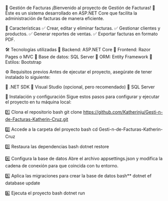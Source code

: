 📄 Gestión de Facturas
¡Bienvenido al proyecto de Gestión de Facturas! 🚀 Este es un sistema desarrollado en ASP.NET Core que facilita la administración de facturas de manera eficiente.

📌 Características
✅ Crear, editar y eliminar facturas.
✅ Gestionar clientes y productos.
✅ Generar reportes de ventas.
✅ Exportar facturas en formato PDF.

🛠 Tecnologías utilizadas
🔹 Backend: ASP.NET Core
🔹 Frontend: Razor Pages o MVC
🔹 Base de datos: SQL Server
🔹 ORM: Entity Framework
🔹 Estilos: Bootstrap

⚙️ Requisitos previos
Antes de ejecutar el proyecto, asegúrate de tener instalado lo siguiente:

🔹 .NET SDK
🔹 Visual Studio (opcional, pero recomendado)
🔹 SQL Server

🚀 Instalación y configuración
Sigue estos pasos para configurar y ejecutar el proyecto en tu máquina local:

1️⃣ Clona el repositorio
bash
git clone https://github.com/Katherinju/Gesti-n-de-Facturas-Katherin-Cruz.git

2️⃣ Accede a la carpeta del proyecto
bash
cd Gesti-n-de-Facturas-Katherin-Cruz

3️⃣ Restaura las dependencias
bash
dotnet restore

4️⃣ Configura la base de datos
Abre el archivo appsettings.json y modifica la cadena de conexión para que coincida con tu entorno.

5️⃣ Aplica las migraciones para crear la base de datos
bash**
dotnet ef database update

6️⃣ Ejecuta el proyecto
bash
dotnet run
